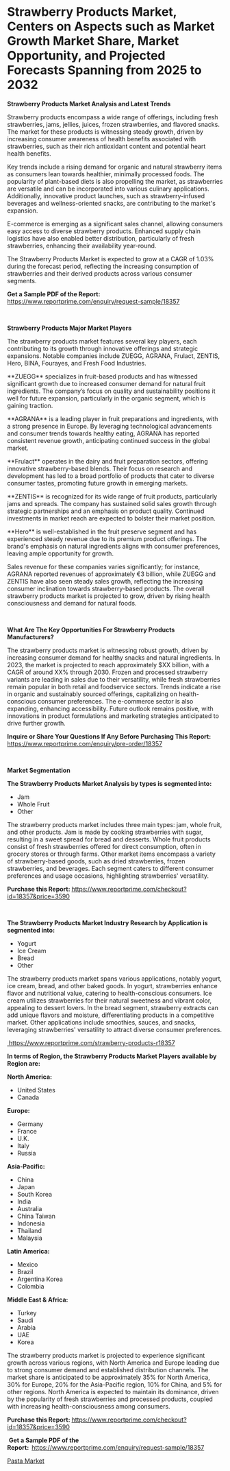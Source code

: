 <p><h1>Strawberry Products Market, Centers on Aspects such as Market Growth Market Share, Market Opportunity, and Projected Forecasts Spanning from 2025 to 2032</h1></p><p><strong>Strawberry Products Market Analysis and Latest Trends</strong></p>
<p><p>Strawberry products encompass a wide range of offerings, including fresh strawberries, jams, jellies, juices, frozen strawberries, and flavored snacks. The market for these products is witnessing steady growth, driven by increasing consumer awareness of health benefits associated with strawberries, such as their rich antioxidant content and potential heart health benefits. </p><p>Key trends include a rising demand for organic and natural strawberry items as consumers lean towards healthier, minimally processed foods. The popularity of plant-based diets is also propelling the market, as strawberries are versatile and can be incorporated into various culinary applications. Additionally, innovative product launches, such as strawberry-infused beverages and wellness-oriented snacks, are contributing to the market's expansion.</p><p>E-commerce is emerging as a significant sales channel, allowing consumers easy access to diverse strawberry products. Enhanced supply chain logistics have also enabled better distribution, particularly of fresh strawberries, enhancing their availability year-round. </p><p>The Strawberry Products Market is expected to grow at a CAGR of 1.03% during the forecast period, reflecting the increasing consumption of strawberries and their derived products across various consumer segments.</p></p>
<p><strong>Get a Sample PDF of the Report:&nbsp;</strong> <a href="https://www.reportprime.com/enquiry/request-sample/18357?utm_campaign=2397&utm_medium=2&utm_source=Github&utm_content=ia&utm_term=19032025&utm_id=strawberry-products">https://www.reportprime.com/enquiry/request-sample/18357</a></p>
<p>&nbsp;</p>
<p><strong>Strawberry Products Major Market Players</strong></p>
<p><p>The strawberry products market features several key players, each contributing to its growth through innovative offerings and strategic expansions. Notable companies include ZUEGG, AGRANA, Frulact, ZENTIS, Hero, BINA, Fourayes, and Fresh Food Industries.</p><p>**ZUEGG** specializes in fruit-based products and has witnessed significant growth due to increased consumer demand for natural fruit ingredients. The company’s focus on quality and sustainability positions it well for future expansion, particularly in the organic segment, which is gaining traction.</p><p>**AGRANA** is a leading player in fruit preparations and ingredients, with a strong presence in Europe. By leveraging technological advancements and consumer trends towards healthy eating, AGRANA has reported consistent revenue growth, anticipating continued success in the global market.</p><p>**Frulact** operates in the dairy and fruit preparation sectors, offering innovative strawberry-based blends. Their focus on research and development has led to a broad portfolio of products that cater to diverse consumer tastes, promoting future growth in emerging markets.</p><p>**ZENTIS** is recognized for its wide range of fruit products, particularly jams and spreads. The company has sustained solid sales growth through strategic partnerships and an emphasis on product quality. Continued investments in market reach are expected to bolster their market position.</p><p>**Hero** is well-established in the fruit preserve segment and has experienced steady revenue due to its premium product offerings. The brand's emphasis on natural ingredients aligns with consumer preferences, leaving ample opportunity for growth.</p><p>Sales revenue for these companies varies significantly; for instance, AGRANA reported revenues of approximately €3 billion, while ZUEGG and ZENTIS have also seen steady sales growth, reflecting the increasing consumer inclination towards strawberry-based products. The overall strawberry products market is projected to grow, driven by rising health consciousness and demand for natural foods.</p></p>
<p>&nbsp;</p>
<p><strong>What Are The Key Opportunities For Strawberry Products Manufacturers?</strong></p>
<p><p>The strawberry products market is witnessing robust growth, driven by increasing consumer demand for healthy snacks and natural ingredients. In 2023, the market is projected to reach approximately $XX billion, with a CAGR of around XX% through 2030. Frozen and processed strawberry variants are leading in sales due to their versatility, while fresh strawberries remain popular in both retail and foodservice sectors. Trends indicate a rise in organic and sustainably sourced offerings, capitalizing on health-conscious consumer preferences. The e-commerce sector is also expanding, enhancing accessibility. Future outlook remains positive, with innovations in product formulations and marketing strategies anticipated to drive further growth.</p></p>
<p><strong>Inquire or Share Your Questions If Any Before Purchasing This Report:</strong> <a href="https://www.reportprime.com/enquiry/pre-order/18357?utm_campaign=2397&utm_medium=2&utm_source=Github&utm_content=ia&utm_term=19032025&utm_id=strawberry-products">https://www.reportprime.com/enquiry/pre-order/18357</a></p>
<p>&nbsp;</p>
<p><strong>Market Segmentation</strong></p>
<p><strong>The Strawberry Products Market Analysis by types is segmented into:</strong></p>
<p><ul><li>Jam</li><li>Whole Fruit</li><li>Other</li></ul></p>
<p><p>The strawberry products market includes three main types: jam, whole fruit, and other products. Jam is made by cooking strawberries with sugar, resulting in a sweet spread for bread and desserts. Whole fruit products consist of fresh strawberries offered for direct consumption, often in grocery stores or through farms. Other market items encompass a variety of strawberry-based goods, such as dried strawberries, frozen strawberries, and beverages. Each segment caters to different consumer preferences and usage occasions, highlighting strawberries' versatility.</p></p>
<p><strong>Purchase this Report:&nbsp;</strong><a href="https://www.reportprime.com/checkout?id=18357&price=3590&utm_campaign=2397&utm_medium=2&utm_source=Github&utm_content=ia&utm_term=19032025&utm_id=strawberry-products">https://www.reportprime.com/checkout?id=18357&price=3590</a></p>
<p>&nbsp;</p>
<p><strong>The Strawberry Products Market Industry Research by Application is segmented into:</strong></p>
<p><ul><li>Yogurt</li><li>Ice Cream</li><li>Bread</li><li>Other</li></ul></p>
<p><p>The strawberry products market spans various applications, notably yogurt, ice cream, bread, and other baked goods. In yogurt, strawberries enhance flavor and nutritional value, catering to health-conscious consumers. Ice cream utilizes strawberries for their natural sweetness and vibrant color, appealing to dessert lovers. In the bread segment, strawberry extracts can add unique flavors and moisture, differentiating products in a competitive market. Other applications include smoothies, sauces, and snacks, leveraging strawberries' versatility to attract diverse consumer preferences.</p></p>
<p><a href="https://www.reportprime.com/strawberry-products-r18357?utm_campaign=2397&utm_medium=2&utm_source=Github&utm_content=ia&utm_term=19032025&utm_id=strawberry-products">&nbsp;https://www.reportprime.com/strawberry-products-r18357</a></p>
<p><strong>In terms of Region, the Strawberry Products Market Players available by Region are:</strong></p>
<p>
    <p> <strong> North America: </strong>
        <ul>
            <li>United States</li>
            <li>Canada</li>
        </ul>
        </p> 
    <p> <strong> Europe: </strong>
        <ul>
            <li>Germany</li>
            <li>France</li>
            <li>U.K.</li>
            <li>Italy</li>
            <li>Russia</li>
        </ul>
        </p> 
    <p> <strong> Asia-Pacific: </strong>
        <ul>
            <li>China</li>
            <li>Japan</li>
            <li>South Korea</li>
            <li>India</li>
            <li>Australia</li>
            <li>China Taiwan</li>
            <li>Indonesia</li>
            <li>Thailand</li>
            <li>Malaysia</li>
        </ul>
        </p> 
    <p> <strong> Latin America: </strong>
        <ul>
            <li>Mexico</li>
            <li>Brazil</li>
            <li>Argentina Korea</li>
            <li>Colombia</li>
        </ul>
        </p> 
    <p> <strong> Middle East & Africa: </strong>
        <ul>
            <li>Turkey</li>
            <li>Saudi</li>
            <li>Arabia</li>
            <li>UAE</li>
            <li>Korea</li>
        </ul>
    </p>
    </p>
<p><p>The strawberry products market is projected to experience significant growth across various regions, with North America and Europe leading due to strong consumer demand and established distribution channels. The market share is anticipated to be approximately 35% for North America, 30% for Europe, 20% for the Asia-Pacific region, 10% for China, and 5% for other regions. North America is expected to maintain its dominance, driven by the popularity of fresh strawberries and processed products, coupled with increasing health-consciousness among consumers.</p></p>
<p><strong>Purchase this Report: </strong><a href="https://www.reportprime.com/checkout?id=18357&price=3590&utm_campaign=2397&utm_medium=2&utm_source=Github&utm_content=ia&utm_term=19032025&utm_id=strawberry-products">https://www.reportprime.com/checkout?id=18357&price=3590</a></p>
<p>&nbsp;<strong>Get a Sample PDF of the Report:&nbsp;&nbsp;</strong><a href="https://www.reportprime.com/enquiry/request-sample/18357?utm_campaign=2397&utm_medium=2&utm_source=Github&utm_content=ia&utm_term=19032025&utm_id=strawberry-products">https://www.reportprime.com/enquiry/request-sample/18357</a></p>
<p><strong></strong></p>
<p><p><a href="https://github.com/FahadAhmed223/Market-Research-Report-List-1/blob/main/pasta-market.md?utm_campaign=2397&utm_medium=2&utm_source=Github&utm_content=ia&utm_term=19032025&utm_id=strawberry-products">Pasta Market</a></p></p>